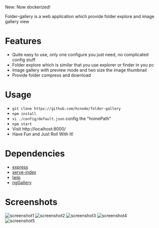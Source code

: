 New: Now dockerized!

Folder-gallery is a web application which provide folder explore and image gallery view

# Features

 * Quite easy to use, only one configure you just need, no complicated config stuff
 * Folder explore which is similar that you use explorer or finder in you pc 
 * Image gallery with preview mode and two size the image thumbnail
 * Provide folder compress and download
 
# Usage
 
 * `git clone https://github.com/hcnode/folder-gallery`
 * `npm install` 
 * `vi ./config/default.json` config the "homePath"
 * `npm start`
 * Visit http://localhost:8000/ 
 * Have Fun and Just Roll With It!
 
# Dependencies

 * [express](http://expressjs.com/en/index.html)
 * [serve-index](https://github.com/expressjs/serve-index)
 * [lwip](https://github.com/EyalAr/lwip)
 * [ngGallery](https://github.com/jkuri/ngGallery)
 
# Screenshots
![screenshot1](https://raw.githubusercontent.com/hcnode/folder-gallery/master/screenshots/screenshot1.png)
![screenshot2](https://raw.githubusercontent.com/hcnode/folder-gallery/master/screenshots/screenshot2.png)
![screenshot3](https://raw.githubusercontent.com/hcnode/folder-gallery/master/screenshots/screenshot3.png)
![screenshot4](https://raw.githubusercontent.com/hcnode/folder-gallery/master/screenshots/screenshot4.png)
![screenshot5](https://raw.githubusercontent.com/hcnode/folder-gallery/master/screenshots/screenshot5.png)
